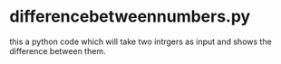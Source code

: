 # differencebetweennumbers.py
this a python code which will take two intrgers as input and shows the difference between them.
